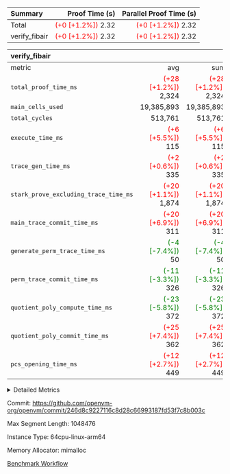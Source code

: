 | Summary | Proof Time (s) | Parallel Proof Time (s) |
|:---|---:|---:|
| Total | <span style='color: red'>(+0 [+1.2%])</span> 2.32 | <span style='color: red'>(+0 [+1.2%])</span> 2.32 |
| verify_fibair | <span style='color: red'>(+0 [+1.2%])</span> 2.32 | <span style='color: red'>(+0 [+1.2%])</span> 2.32 |


| verify_fibair |||||
|:---|---:|---:|---:|---:|
|metric|avg|sum|max|min|
| `total_proof_time_ms ` | <span style='color: red'>(+28 [+1.2%])</span> 2,324 | <span style='color: red'>(+28 [+1.2%])</span> 2,324 | <span style='color: red'>(+28 [+1.2%])</span> 2,324 | <span style='color: red'>(+28 [+1.2%])</span> 2,324 |
| `main_cells_used     ` |  19,385,893 |  19,385,893 |  19,385,893 |  19,385,893 |
| `total_cycles        ` |  513,761 |  513,761 |  513,761 |  513,761 |
| `execute_time_ms     ` | <span style='color: red'>(+6 [+5.5%])</span> 115 | <span style='color: red'>(+6 [+5.5%])</span> 115 | <span style='color: red'>(+6 [+5.5%])</span> 115 | <span style='color: red'>(+6 [+5.5%])</span> 115 |
| `trace_gen_time_ms   ` | <span style='color: red'>(+2 [+0.6%])</span> 335 | <span style='color: red'>(+2 [+0.6%])</span> 335 | <span style='color: red'>(+2 [+0.6%])</span> 335 | <span style='color: red'>(+2 [+0.6%])</span> 335 |
| `stark_prove_excluding_trace_time_ms` | <span style='color: red'>(+20 [+1.1%])</span> 1,874 | <span style='color: red'>(+20 [+1.1%])</span> 1,874 | <span style='color: red'>(+20 [+1.1%])</span> 1,874 | <span style='color: red'>(+20 [+1.1%])</span> 1,874 |
| `main_trace_commit_time_ms` | <span style='color: red'>(+20 [+6.9%])</span> 311 | <span style='color: red'>(+20 [+6.9%])</span> 311 | <span style='color: red'>(+20 [+6.9%])</span> 311 | <span style='color: red'>(+20 [+6.9%])</span> 311 |
| `generate_perm_trace_time_ms` | <span style='color: green'>(-4 [-7.4%])</span> 50 | <span style='color: green'>(-4 [-7.4%])</span> 50 | <span style='color: green'>(-4 [-7.4%])</span> 50 | <span style='color: green'>(-4 [-7.4%])</span> 50 |
| `perm_trace_commit_time_ms` | <span style='color: green'>(-11 [-3.3%])</span> 326 | <span style='color: green'>(-11 [-3.3%])</span> 326 | <span style='color: green'>(-11 [-3.3%])</span> 326 | <span style='color: green'>(-11 [-3.3%])</span> 326 |
| `quotient_poly_compute_time_ms` | <span style='color: green'>(-23 [-5.8%])</span> 372 | <span style='color: green'>(-23 [-5.8%])</span> 372 | <span style='color: green'>(-23 [-5.8%])</span> 372 | <span style='color: green'>(-23 [-5.8%])</span> 372 |
| `quotient_poly_commit_time_ms` | <span style='color: red'>(+25 [+7.4%])</span> 362 | <span style='color: red'>(+25 [+7.4%])</span> 362 | <span style='color: red'>(+25 [+7.4%])</span> 362 | <span style='color: red'>(+25 [+7.4%])</span> 362 |
| `pcs_opening_time_ms ` | <span style='color: red'>(+12 [+2.7%])</span> 449 | <span style='color: red'>(+12 [+2.7%])</span> 449 | <span style='color: red'>(+12 [+2.7%])</span> 449 | <span style='color: red'>(+12 [+2.7%])</span> 449 |



<details>
<summary>Detailed Metrics</summary>

|  | verify_program_compile_ms | total_cells | stark_prove_excluding_trace_time_ms | quotient_poly_compute_time_ms | quotient_poly_commit_time_ms | perm_trace_commit_time_ms | pcs_opening_time_ms | main_trace_commit_time_ms |
| --- | --- | --- | --- | --- | --- | --- | --- |
|  | 4 | 65,536 | 68 | 3 | 13 | 0 | 33 | 17 | 

| air_name | rows | quotient_deg | main_cols | interactions | constraints | cells |
| --- | --- | --- | --- | --- | --- | --- |
| AccessAdapterAir<2> |  | 4 |  | 5 | 12 |  | 
| AccessAdapterAir<4> |  | 4 |  | 5 | 12 |  | 
| AccessAdapterAir<8> |  | 4 |  | 5 | 12 |  | 
| FibonacciAir | 32,768 | 1 | 2 |  | 5 | 65,536 | 
| FriReducedOpeningAir |  | 4 |  | 35 | 59 |  | 
| NativePoseidon2Air<BabyBearParameters>, 1> |  | 4 |  | 176 | 590 |  | 
| PhantomAir |  | 4 |  | 3 | 4 |  | 
| ProgramAir |  | 1 |  | 1 | 4 |  | 
| VariableRangeCheckerAir |  | 1 |  | 1 | 4 |  | 
| VmAirWrapper<BranchNativeAdapterAir, BranchEqualCoreAir<1> |  | 2 |  | 11 | 23 |  | 
| VmAirWrapper<JalNativeAdapterAir, JalCoreAir> |  | 4 |  | 7 | 6 |  | 
| VmAirWrapper<NativeAdapterAir<2, 0>, PublicValuesCoreAir> |  | 4 |  | 11 | 22 |  | 
| VmAirWrapper<NativeAdapterAir<2, 1>, FieldArithmeticCoreAir> |  | 4 |  | 15 | 23 |  | 
| VmAirWrapper<NativeLoadStoreAdapterAir<1>, NativeLoadStoreCoreAir<1> |  | 4 |  | 15 | 20 |  | 
| VmAirWrapper<NativeLoadStoreAdapterAir<4>, NativeLoadStoreCoreAir<4> |  | 4 |  | 15 | 20 |  | 
| VmAirWrapper<NativeVectorizedAdapterAir<4>, FieldExtensionCoreAir> |  | 4 |  | 15 | 23 |  | 
| VmConnectorAir |  | 4 |  | 3 | 8 |  | 
| VolatileBoundaryAir |  | 4 |  | 4 | 16 |  | 

| group | trace_gen_time_ms | total_proof_time_ms | total_cycles | total_cells | stark_prove_excluding_trace_time_ms | quotient_poly_compute_time_ms | quotient_poly_commit_time_ms | perm_trace_commit_time_ms | pcs_opening_time_ms | main_trace_commit_time_ms | main_cells_used | generate_perm_trace_time_ms | execute_time_ms |
| --- | --- | --- | --- | --- | --- | --- | --- | --- | --- | --- | --- | --- | --- |
| verify_fibair | 335 | 2,324 | 513,761 | 50,178,200 | 1,874 | 372 | 362 | 326 | 449 | 311 | 19,385,893 | 50 | 115 | 

| group | air_name | rows | prep_cols | perm_cols | main_cols | cells |
| --- | --- | --- | --- | --- | --- | --- |
| verify_fibair | AccessAdapterAir<2> | 65,536 |  | 16 | 11 | 1,769,472 | 
| verify_fibair | AccessAdapterAir<4> | 32,768 |  | 16 | 13 | 950,272 | 
| verify_fibair | AccessAdapterAir<8> | 128 |  | 16 | 17 | 4,224 | 
| verify_fibair | FriReducedOpeningAir | 512 |  | 76 | 64 | 71,680 | 
| verify_fibair | NativePoseidon2Air<BabyBearParameters>, 1> | 16,384 |  | 356 | 399 | 12,369,920 | 
| verify_fibair | PhantomAir | 16,384 |  | 8 | 6 | 229,376 | 
| verify_fibair | ProgramAir | 8,192 |  | 8 | 10 | 147,456 | 
| verify_fibair | VariableRangeCheckerAir | 262,144 | 2 | 8 | 1 | 2,359,296 | 
| verify_fibair | VmAirWrapper<BranchNativeAdapterAir, BranchEqualCoreAir<1> | 131,072 |  | 28 | 23 | 6,684,672 | 
| verify_fibair | VmAirWrapper<JalNativeAdapterAir, JalCoreAir> | 16,384 |  | 12 | 10 | 360,448 | 
| verify_fibair | VmAirWrapper<NativeAdapterAir<2, 1>, FieldArithmeticCoreAir> | 262,144 |  | 20 | 30 | 13,107,200 | 
| verify_fibair | VmAirWrapper<NativeLoadStoreAdapterAir<1>, NativeLoadStoreCoreAir<1> | 131,072 |  | 36 | 25 | 7,995,392 | 
| verify_fibair | VmAirWrapper<NativeLoadStoreAdapterAir<4>, NativeLoadStoreCoreAir<4> | 16,384 |  | 36 | 34 | 1,146,880 | 
| verify_fibair | VmAirWrapper<NativeVectorizedAdapterAir<4>, FieldExtensionCoreAir> | 8,192 |  | 20 | 40 | 491,520 | 
| verify_fibair | VmConnectorAir | 2 | 1 | 8 | 4 | 24 | 
| verify_fibair | VolatileBoundaryAir | 131,072 |  | 8 | 11 | 2,490,368 | 

</details>


Commit: https://github.com/openvm-org/openvm/commit/246d8c9227116c8d28c66993187fd53f7c8b003c

Max Segment Length: 1048476

Instance Type: 64cpu-linux-arm64

Memory Allocator: mimalloc

[Benchmark Workflow](https://github.com/openvm-org/openvm/actions/runs/12918260926)
